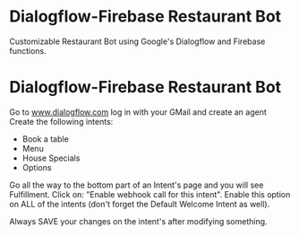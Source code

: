 # Dialogflow-Firebase Restaurant Bot
Customizable Restaurant Bot using Google's Dialogflow and Firebase functions.

# Dialogflow-Firebase Restaurant Bot
Go to www.dialogflow.com log in with your GMail and create an agent
Create the following intents:
  - Book a table
  - Menu
  - House Specials
  - Options

Go all the way to the bottom part of an Intent's page and you will see Fulfillment.
Click on: "Enable webhook call for this intent".
Enable this option on ALL of the intents (don't forget the Default Welcome Intent as well).

Always SAVE your changes on the intent's after modifying something.

